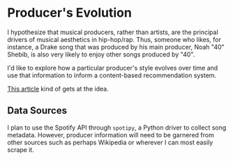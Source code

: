 # Producer's Evolution

I hypothesize that musical producers, rather than artists, are the principal
drivers of musical aesthetics in hip-hop/rap. Thus, someone who likes, for
instance, a Drake song that was produced by his main producer, Noah "40" Shebib,
is also very likely to enjoy other songs produced by "40".

I'd like to explore how a particular producer's style evolves over time and use
that information to inform a content-based recommendation system.

[This article](https://www.theringer.com/music/2018/7/3/17529420/drake-scorpion-40-noah-shebib-producers)
kind of gets at the idea.

## Data Sources

I plan to use the Spotify API through `spotipy`, a Python driver to collect song
metadata. However, producer information will need to be garnered from other
sources such as perhaps Wikipedia or wherever I can most easily scrape it.
